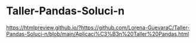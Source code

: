 # Taller-Pandas-Soluci-n

https://htmlpreview.github.io/?https://github.com/Lorena-GuevaraC/Taller-Pandas-Soluci-n/blob/main/Aplicaci%C3%B3n%20Taller%20Pandas.html
